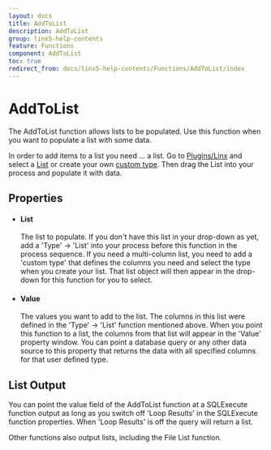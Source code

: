 ```yaml
---
layout: docs
title: AddToList
description: AddToList
group: linx5-help-contents
feature: Functions
component: AddToList
toc: true
redirect_from: docs/linx5-help-contents/Functions/AddToList/index
---
```

AddToList
=========

The AddToList function allows lists to be populated. Use this function
when you want to populate a list with some data.

In order to add items to a list you need ... a list. Go to
[Plugins/Linx](https://linx.software/plugins/BuiltIn/) and select a [List](https://linx.software/plugins/BuiltIn/Types/List/) or create your own
[custom type](https://linx.software/plugins/BuiltIn/Types/CustomType/). Then drag the List into your process
and populate it with data.

Properties
----------

-  #### List

    The list to populate. If you don't have this list in your drop-down
    as yet, add a 'Type' -\> 'List' into your process before this
    function in the process sequence. If you need a multi-column list,
    you need to add a 'custom type' that defines the columns you need
    and select the type when you create your list. That list object will
    then appear in the drop-down for this function for you to select.

-  #### Value

    The values you want to add to the list. The columns in this list
    were defined in the 'Type' -\> 'List' function mentioned above. When
    you point this function to a list, the columns from that list will
    appear in the 'Value' property window. You can point a database
    query or any other data source to this property that returns the
    data with all specified columns for that user defined type.

List Output
-----------

You can point the value field of the AddToList function at a SQLExecute
function output as long as you switch off 'Loop Results' in the
SQLExecute function properties. When 'Loop Results' is off the query
will return a list.

Other functions also output lists, including the File List function.
